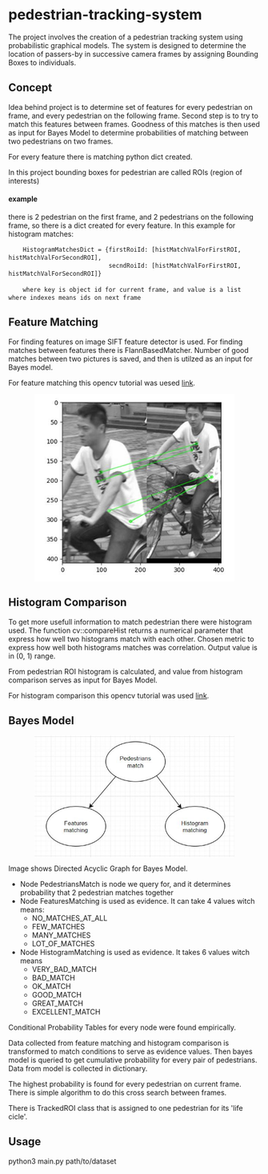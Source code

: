 # pedestrian-tracking-system

The project involves the creation of a pedestrian tracking system using probabilistic graphical models. The system is
designed to determine the location of passers-by in successive camera frames by assigning Bounding Boxes to individuals.

## Concept

Idea behind project is to determine set of features for every pedestrian on frame, and every pedestrian on the following
frame. Second step is to try to match this features between frames. Goodness of this matches is then used as input for
Bayes Model to determine probabilities of matching between two pedestrians on two frames.

For every feature there is matching python dict created.

In this project bounding boxes for pedestrian are called ROIs (region of interests)

#### example

there is 2 pedestrian on the first frame, and 2 pedestrians on the following frame, so there is a dict created for every
feature. In this example for histogram matches:

```
    HistogramMatchesDict = {firstRoiId: [histMatchValForFirstROI, histMatchValForSecondROI],
                            secndRoiId: [histMatchValForFirstROI, histMatchValForSecondROI]}
    
    where key is object id for current frame, and value is a list where indexes means ids on next frame
```

## Feature Matching

For finding features on image SIFT feature detector is used. For finding matches between features there is
FlannBasedMatcher. Number of good matches between two pictures is saved, and then is utilzed as an input for Bayes
model.

For feature matching this opencv tutorial was uesed [link](https://docs.opencv.org/3.4/d1/de0/tutorial_py_feature_homography.html).

<p align="center">
  <img src="featureMatches.JPG" width="400" img align="center">
</p>

## Histogram Comparison
To get more usefull information to match pedestrian there were histogram used. The function cv::compareHist returns 
a numerical parameter that express how well two histograms match with each other. Chosen metric to express 
how well both histograms matches was correlation. Output value is in (0, 1) range.

From pedestrian 
ROI histogram is calculated, and value from histogram comparison serves as input for  Bayes Model.

For histogram comparison this opencv tutorial was used [link](https://docs.opencv.org/3.4/d8/dc8/tutorial_histogram_comparison.html).

## Bayes Model

<p align="center">
  <img src="BayesModel.JPG" width="400" img align="center">
</p>

Image shows Directed Acyclic Graph for Bayes Model. 
* Node PedestriansMatch is node we query for, and it determines  probability that 2 pedestrian matches together
* Node FeaturesMatching is used as evidence. It can take 4 values witch means:
  * NO_MATCHES_AT_ALL
  * FEW_MATCHES
  * MANY_MATCHES
  * LOT_OF_MATCHES
* Node HistogramMatching is used as evidence. It takes 6 values witch means
  * VERY_BAD_MATCH
  * BAD_MATCH
  * OK_MATCH
  * GOOD_MATCH
  * GREAT_MATCH
  * EXCELLENT_MATCH
  
Conditional Probability Tables for every node were found empirically. 

Data collected from feature matching and histogram comparison is transformed to match conditions 
to serve as evidence values. Then bayes model is queried to get cumulative probability for every pair of pedestrians.
Data from model is collected in dictionary.

The highest probability is found for every pedestrian on current frame. There is simple algorithm to do this cross search
between frames.

There is TrackedROI class that is assigned to one pedestrian for its 'life cicle'.
## Usage

python3 main.py path/to/dataset
